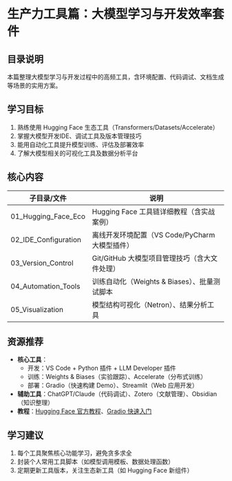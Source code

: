 # 生产力工具篇：大模型学习与开发效率套件

## 目录说明

本篇整理大模型学习与开发过程中的高频工具，含环境配置、代码调试、文档生成等场景的实用方案。

## 学习目标

1. 熟练使用 Hugging Face 生态工具（Transformers/Datasets/Accelerate）
2. 掌握大模型开发IDE、调试工具及版本管理技巧
3. 能用自动化工具提升模型训练、评估及部署效率
4. 了解大模型相关的可视化工具及数据分析平台

## 核心内容

| 子目录/文件          | 说明                                           |
| -------------------- | ---------------------------------------------- |
| 01_Hugging_Face_Eco  | Hugging Face 工具链详细教程（含实战案例）      |
| 02_IDE_Configuration | 离线开发环境配置（VS Code/PyCharm 大模型插件） |
| 03_Version_Control   | Git/GitHub 大模型项目管理技巧（含大文件处理）  |
| 04_Automation_Tools  | 训练自动化（Weights & Biases）、批量测试脚本   |
| 05_Visualization     | 模型结构可视化（Netron）、结果分析工具         |

## 资源推荐

- **核心工具**：
  - 开发：VS Code + Python 插件 + LLM Developer 插件
  - 训练：Weights & Biases（实验跟踪）、Accelerate（分布式训练）
  - 部署：Gradio（快速构建 Demo）、Streamlit（Web 应用开发）
- **辅助工具**：ChatGPT/Claude（代码调试）、Zotero（文献管理）、Obsidian（知识整理）
- **教程**：[Hugging Face 官方教程](https://huggingface.co/docs)、[Gradio 快速入门](https://gradio.app/getting_started/)

## 学习建议

1. 每个工具聚焦核心功能学习，避免贪多求全
2. 封装个人常用工具脚本（如模型调用模板、数据处理函数）
3. 定期更新工具版本，关注生态新工具（如 Hugging Face 新组件）
